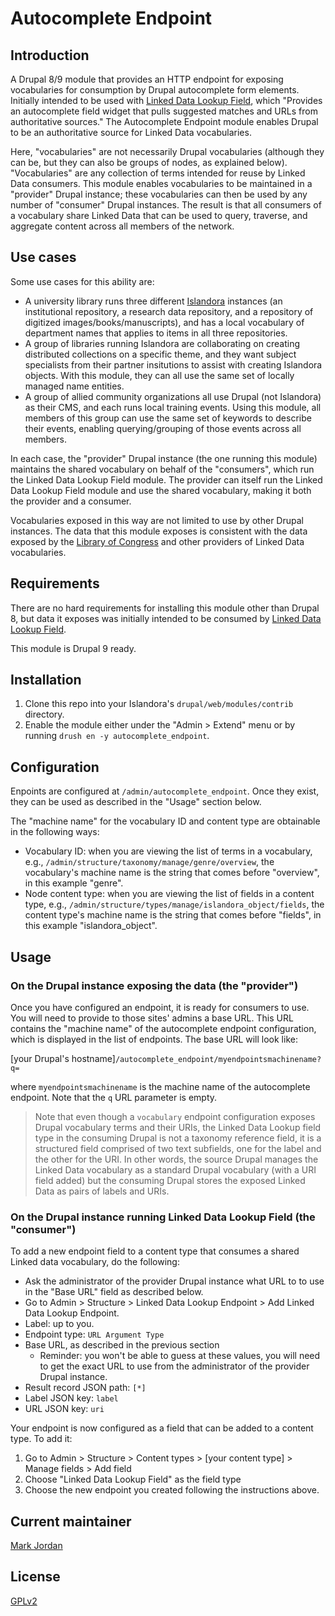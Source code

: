 # Autocomplete Endpoint

## Introduction

A Drupal 8/9 module that provides an HTTP endpoint for exposing vocabularies for consumption by Drupal autocomplete form elements. Initially intended to be used with [Linked Data Lookup Field](https://drupal.org/project/linked_data_field), which "Provides an autocomplete field widget that pulls suggested matches and URLs from authoritative sources." The Autocomplete Endpoint module enables Drupal to be an authoritative source for Linked Data vocabularies.

Here, "vocabularies" are not necessarily Drupal vocabularies (although they can be, but they can also be groups of nodes, as explained below). "Vocabularies" are any collection of terms intended for reuse by Linked Data consumers. This module enables vocabularies to be maintained in a "provider" Drupal instance; these vocabularies can then be used by any number of "consumer" Drupal instances. The result is that all consumers of a vocabulary share Linked Data that can be used to query, traverse, and aggregate content across all members of the network.

## Use cases

Some use cases for this ability are:

* A university library runs three different [Islandora](https://islandora.ca) instances (an institutional repository, a research data repository, and a repository of digitized images/books/manuscripts), and has a local vocabulary of department names that applies to items in all three repositories.
* A group of libraries running Islandora are collaborating on creating distributed collections on a specific theme, and they want subject specialists from their partner insitutions to assist with creating Islandora objects. With this module, they can all use the same set of locally managed name entities.
* A group of allied community organizations all use Drupal (not Islandora) as their CMS, and each runs local training events. Using this module, all members of this group can use the same set of keywords to describe their events, enabling querying/grouping of those events across all members.

In each case, the "provider" Drupal instance (the one running this module) maintains the shared vocabulary on behalf of the "consumers", which run the Linked Data Lookup Field module. The provider can itself run the Linked Data Lookup Field module and use the shared vocabulary, making it both the provider and a consumer.

Vocabularies exposed in this way are not limited to use by other Drupal instances. The data that this module exposes is consistent with the data exposed by the [Library of Congress](http://id.loc.gov/) and other providers of Linked Data vocabularies.

## Requirements

There are no hard requirements for installing this module other than Drupal 8, but data it exposes was initially intended to be consumed by [Linked Data Lookup Field](https://drupal.org/project/linked_data_field).

This module is Drupal 9 ready.

## Installation

1. Clone this repo into your Islandora's `drupal/web/modules/contrib` directory.
1. Enable the module either under the "Admin > Extend" menu or by running `drush en -y autocomplete_endpoint`.

## Configuration

Enpoints are configured at `/admin/autocomplete_endpoint`. Once they exist, they can be used as described in the "Usage" section below.

The "machine name" for the vocabulary ID and content type are obtainable in the following ways:

* Vocabulary ID: when you are viewing the list of terms in a vocabulary, e.g., `/admin/structure/taxonomy/manage/genre/overview`, the vocabulary's machine name is the string that comes before "overview", in this example "genre".
* Node content type: when you are viewing the list of fields in a content type, e.g., `/admin/structure/types/manage/islandora_object/fields`, the content type's machine name is the string that comes before "fields", in this example "islandora_object".

## Usage

### On the Drupal instance exposing the data (the "provider")

Once you have configured an endpoint, it is ready for consumers to use. You will need to provide to those sites' admins a base URL. This URL contains the "machine name" of the autocomplete endpoint configuration, which is displayed in the list of endpoints. The base URL will look like:

[your Drupal's hostname]`/autocomplete_endpoint/myendpointsmachinename?q=`

where `myendpointsmachinename` is the machine name of the autocomplete endpoint. Note that the `q` URL parameter is empty.

> Note that even though a `vocabulary` endpoint configuration exposes Drupal vocabulary terms and their URIs, the Linked Data Lookup field type in the consuming Drupal is not a taxonomy reference field, it is a structured field comprised of two text subfields, one for the label and the other for the URI. In other words, the source Drupal manages the Linked Data vocabulary as a standard Drupal vocabulary (with a URI field added) but the consuming Drupal stores the exposed Linked Data as pairs of labels and URIs.

### On the Drupal instance running Linked Data Lookup Field (the "consumer")

To add a new endpoint field to a content type that consumes a shared Linked data vocabulary, do the following:

* Ask the administrator of the provider Drupal instance what URL to to use in the "Base URL" field as described below.
* Go to Admin > Structure > Linked Data Lookup Endpoint > Add Linked Data Lookup Endpoint.
* Label: up to you.
* Endpoint type: `URL Argument Type`
* Base URL, as described in the previous section
   * Reminder: you won't be able to guess at these values, you will need to get the exact URL to use from the administrator of the provider Drupal instance.
* Result record JSON path: `[*]`
* Label JSON key: `label`
* URL JSON key: `uri`

Your endpoint is now configured as a field that can be added to a content type. To add it:

1. Go to Admin > Structure > Content types > [your content type] > Manage fields > Add field
1. Choose "Linked Data Lookup Field" as the field type
1. Choose the new endpoint you created following the instructions above.

## Current maintainer

[Mark Jordan](https://github.com/mjordan)

## License

[GPLv2](http://www.gnu.org/licenses/gpl-2.0.txt)
